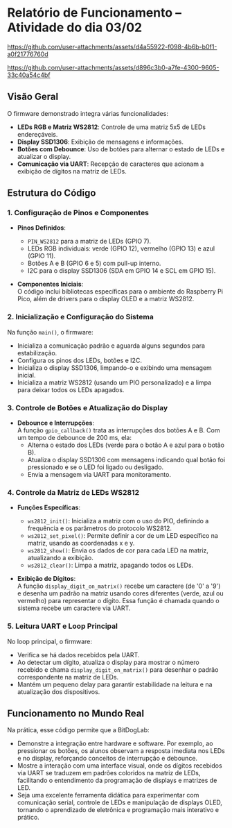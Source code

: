 
# Relatório de Funcionamento – Atividade do dia 03/02

https://github.com/user-attachments/assets/d4a55922-f098-4b6b-b0f1-a0f21776760d



https://github.com/user-attachments/assets/d896c3b0-a7fe-4300-9605-33c40a54c4bf



## Visão Geral

O firmware demonstrado integra várias funcionalidades:
- **LEDs RGB e Matriz WS2812**: Controle de uma matriz 5x5 de LEDs endereçáveis.
- **Display SSD1306**: Exibição de mensagens e informações.
- **Botões com Debounce**: Uso de botões para alternar o estado de LEDs e atualizar o display.
- **Comunicação via UART**: Recepção de caracteres que acionam a exibição de dígitos na matriz de LEDs.

## Estrutura do Código

### 1. Configuração de Pinos e Componentes

- **Pinos Definidos**:  
  - `PIN_WS2812` para a matriz de LEDs (GPIO 7).  
  - LEDs RGB individuais: verde (GPIO 12), vermelho (GPIO 13) e azul (GPIO 11).  
  - Botões A e B (GPIO 6 e 5) com pull-up interno.  
  - I2C para o display SSD1306 (SDA em GPIO 14 e SCL em GPIO 15).

- **Componentes Iniciais**:  
  O código inclui bibliotecas específicas para o ambiente do Raspberry Pi Pico, além de drivers para o display OLED e a matriz WS2812.

### 2. Inicialização e Configuração do Sistema

Na função `main()`, o firmware:
- Inicializa a comunicação padrão e aguarda alguns segundos para estabilização.
- Configura os pinos dos LEDs, botões e I2C.
- Inicializa o display SSD1306, limpando-o e exibindo uma mensagem inicial.
- Inicializa a matriz WS2812 (usando um PIO personalizado) e a limpa para deixar todos os LEDs apagados.

### 3. Controle de Botões e Atualização do Display

- **Debounce e Interrupções**:  
  A função `gpio_callback()` trata as interrupções dos botões A e B. Com um tempo de debounce de 200 ms, ela:
  - Alterna o estado dos LEDs (verde para o botão A e azul para o botão B).
  - Atualiza o display SSD1306 com mensagens indicando qual botão foi pressionado e se o LED foi ligado ou desligado.
  - Envia a mensagem via UART para monitoramento.

### 4. Controle da Matriz de LEDs WS2812

- **Funções Específicas**:
  - `ws2812_init()`: Inicializa a matriz com o uso do PIO, definindo a frequência e os parâmetros do protocolo WS2812.
  - `ws2812_set_pixel()`: Permite definir a cor de um LED específico na matriz, usando as coordenadas x e y.
  - `ws2812_show()`: Envia os dados de cor para cada LED na matriz, atualizando a exibição.
  - `ws2812_clear()`: Limpa a matriz, apagando todos os LEDs.

- **Exibição de Dígitos**:  
  A função `display_digit_on_matrix()` recebe um caractere (de '0' a '9') e desenha um padrão na matriz usando cores diferentes (verde, azul ou vermelho) para representar o dígito. Essa função é chamada quando o sistema recebe um caractere via UART.

### 5. Leitura UART e Loop Principal

No loop principal, o firmware:
- Verifica se há dados recebidos pela UART.  
- Ao detectar um dígito, atualiza o display para mostrar o número recebido e chama `display_digit_on_matrix()` para desenhar o padrão correspondente na matriz de LEDs.
- Mantém um pequeno delay para garantir estabilidade na leitura e na atualização dos dispositivos.

## Funcionamento no Mundo Real

Na prática, esse código permite que a BitDogLab:
- Demonstre a integração entre hardware e software. Por exemplo, ao pressionar os botões, os alunos observam a resposta imediata nos LEDs e no display, reforçando conceitos de interrupção e debounce.
- Mostre a interação com uma interface visual, onde os dígitos recebidos via UART se traduzem em padrões coloridos na matriz de LEDs, facilitando o entendimento da programação de displays e matrizes de LED.
- Seja uma excelente ferramenta didática para experimentar com comunicação serial, controle de LEDs e manipulação de displays OLED, tornando o aprendizado de eletrônica e programação mais interativo e prático.
